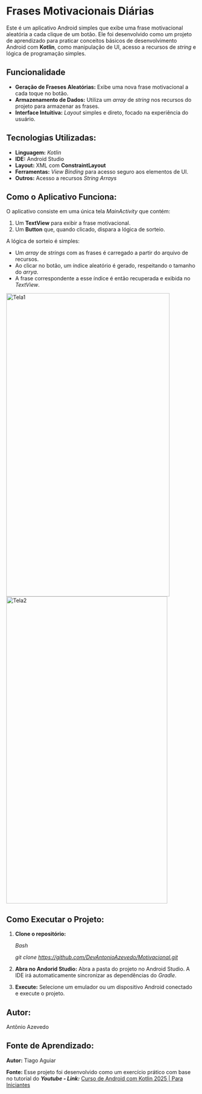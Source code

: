 # Frases Motivacionais Diárias

Este é um aplicativo Android simples que exibe uma frase motivacional aleatória a cada clique de um botão. Ele foi desenvolvido como um projeto de aprendizado para praticar conceitos básicos de desenvolvimento Android com **Kotlin**, como manipulação de UI, acesso a recursos de _string_ e lógica de programação simples.

## **Funcionalidade**

- **Geração de Fraeses Aleatórias:** Exibe uma nova frase motivacional a cada toque no botão.
- **Armazenamento de Dados:** Utiliza um _array_ de _string_ nos recursos do projeto para armazenar as frases.
- **Interface Intuitiva:** _Layout_ simples e direto, focado na experiência do usuário.

## **Tecnologias Utilizadas:**

- **Linguagem:** _Kotlin_
- **IDE:** Android Studio
- **Layout:** XML com **ConstraintLayout**
- **Ferramentas:** _View Binding_ para acesso seguro aos elementos de UI.
- **Outros:** Acesso a recursos _String Arrays_

## **Como o Aplicativo Funciona:**

O aplicativo consiste em uma única tela _MainActivity_ que contém:
1. Um **TextView** para exibir a frase motivacional.
2. Um **Button** que, quando clicado, dispara a lógica de sorteio.

A lógica de sorteio é simples:
- Um _array_ de _strings_ com as frases é carregado a partir do arquivo de recursos.
- Ao clicar no botão, um índice aleatório é gerado, respeitando o tamanho do _arrya_.
- A frase correspondente a esse índice é então recuperada e exibida no _TextView_.

<img width="433" height="805" alt="Tela1" src="https://github.com/user-attachments/assets/bced63d4-e7ba-49d2-8408-59c567e283cf" />
<img width="427" height="815" alt="Tela2" src="https://github.com/user-attachments/assets/6a224d50-ba63-4ec1-a1dc-ee65e8baa786" />

## **Como Executar o Projeto:**
1. **Clone o repositório:**
   
   _Bash_
   
   _git clone https://github.com/DevAntonioAzevedo/Motivacional.git_
   
3. **Abra no Andorid Studio:** Abra a pasta do projeto no Android Studio. A IDE irá automaticamente sincronizar as dependências do _Gradle_.
4. **Execute:** Selecione um emulador ou um dispositivo Android conectado e execute o projeto.

## **Autor:**
Antônio Azevedo

## **Fonte de Aprendizado:**
**Autor:** Tiago Aguiar

**Fonte:** Esse projeto foi desenvolvido como um exercício prático com base no tutorial do _**Youtube - Link:**_  <a href="http://www.youtube.com/watch?v=xCb-O3qVM5Y" target="_blank">Curso de Android com Kotlin 2025 | Para Iniciantes</a>
